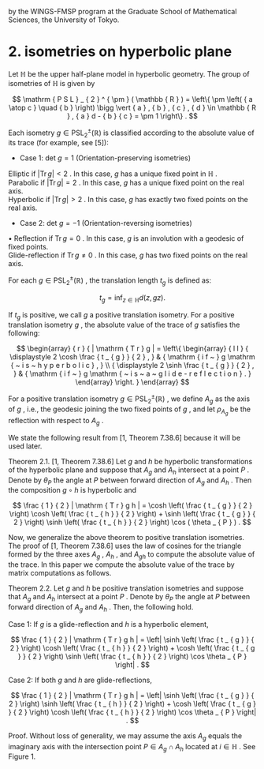 by the WINGS-FMSP program at the Graduate School of Mathematical Sciences, the University of Tokyo.  

# 2. isometries on hyperbolic plane  

Let $\mathbb { H }$ be the upper half-plane model in hyperbolic geometry. The group of isometries of $\mathbb { H }$ is given by  

$$
\mathrm { P S L } _ { 2 } ^ { \pm } ( \mathbb { R } ) = \left\{ \pm \left( { a \atop c } \quad { b } \right) \bigg \vert { a } , { b } , { c } , { d } \in \mathbb { R } , { a } d - { b } { c } = \pm 1 \right\} .
$$  

Each isometry $g \in \mathrm { { P S L } _ { 2 } ^ { \pm } ( \mathbb { R } ) }$ is classified according to the absolute value of its trace (for example, see [5]):  

- Case 1: det $g = 1$ (Orientation-preserving isometries)  

Elliptic if $| \operatorname { T r } g | < 2$ . In this case, $g$ has a unique fixed point in $\mathbb { H }$ .   
Parabolic if $| \operatorname { T r } g | = 2$ . In this case, $g$ has a unique fixed point on the real axis.   
Hyperbolic if $| \operatorname { T r } g | > 2$ . In this case, $g$ has exactly two fixed points on the real axis.  

- Case 2: det $g = - 1$ (Orientation-reversing isometries)  

• Reflection if $\operatorname { T r } g = 0$ . In this case, $g$ is an involution with a geodesic of fixed points.   
Glide-reflection if $\operatorname { T r } g \neq 0$ . In this case, $g$ has two fixed points on the real axis.  

For each $g \in \mathrm { { P S L } _ { 2 } ^ { \pm } ( \mathbb { R } ) }$ , the translation length $t _ { g }$ is defined as:  

$$
t _ { g } = \operatorname* { i n f } _ { z \in \mathbb { H } } d ( z , g z ) .
$$  

If $t _ { g }$ is positive, we call $g$ a positive translation isometry. For a positive translation isometry $g$ , the absolute value of the trace of $g$ satisfies the following:  

$$
\begin{array} { r } { | \mathrm { T r } g | = \left\{ \begin{array} { l l } { \displaystyle 2 \cosh \frac { t _ { g } } { 2 } , } & { \mathrm { i f ~ } g \mathrm { ~ i s ~ h y p e r b o l i c } , } \\ { \displaystyle 2 \sinh \frac { t _ { g } } { 2 } , } & { \mathrm { i f ~ } g \mathrm { ~ i s ~ a ~ g l i d e - r e f l e c t i o n } . } \end{array} \right. } \end{array}
$$  

For a positive translation isometry $g \in \mathrm { { P S L } _ { 2 } ^ { \pm } ( \mathbb { R } ) }$ , we define $A _ { g }$ as the axis of $g$ , i.e., the geodesic joining the two fixed points of $g$ , and let $\rho _ { A _ { g } }$ be the reflection with respect to $A _ { g }$ .  

We state the following result from [1, Theorem 7.38.6] because it will be used later.  

Theorem 2.1. [1, Theorem 7.38.6] Let $g$ and $h$ be hyperbolic transformations of the hyperbolic plane and suppose that $A _ { g }$ and $A _ { h }$ intersect at a point $P$ . Denote by $\theta _ { P }$ the angle at $P$ between forward direction of $A _ { g }$ and $A _ { h }$ . Then the composition $g \circ h$ is hyperbolic and  

$$
\frac { 1 } { 2 } | \mathrm { T r } g h | = \cosh \left( \frac { t _ { g } } { 2 } \right) \cosh \left( \frac { t _ { h } } { 2 } \right) + \sinh \left( \frac { t _ { g } } { 2 } \right) \sinh \left( \frac { t _ { h } } { 2 } \right) \cos ( \theta _ { P } ) .
$$  

Now, we generalize the above theorem to positive translation isometries. The proof of [1, Theorem 7.38.6] uses the law of cosines for the triangle formed by the three axes $A _ { g }$ , $A _ { h }$ , and $A _ { g h }$ to compute the absolute value of the trace. In this paper we compute the absolute value of the trace by matrix computations as follows.  

Theorem 2.2. Let $g$ and $h$ be positive translation isometries and suppose that $A _ { g }$ and $A _ { h }$ intersect at a point $P$ . Denote by $\theta _ { P }$ the angle at $P$ between forward direction of $A _ { g }$ and $A _ { h }$ . Then, the following hold.  

Case 1: If $g$ is a glide-reflection and $h$ is a hyperbolic element,  

$$
\frac { 1 } { 2 } | \mathrm { T r } g h | = \left| \sinh \left( \frac { t _ { g } } { 2 } \right) \cosh \left( \frac { t _ { h } } { 2 } \right) + \cosh \left( \frac { t _ { g } } { 2 } \right) \sinh \left( \frac { t _ { h } } { 2 } \right) \cos \theta _ { P } \right| .
$$  

Case 2: If both $g$ and $h$ are glide-reflections,  

$$
\frac { 1 } { 2 } | \mathrm { T r } g h | = \left| \sinh \left( \frac { t _ { g } } { 2 } \right) \sinh \left( \frac { t _ { h } } { 2 } \right) + \cosh \left( \frac { t _ { g } } { 2 } \right) \cosh \left( \frac { t _ { h } } { 2 } \right) \cos \theta _ { P } \right| .
$$  

Proof. Without loss of generality, we may assume the axis $A _ { g }$ equals the imaginary axis with the intersection point $P \in A _ { g } \cap A _ { h }$ located at $i \in \mathbb { H }$ . See Figure 1.  